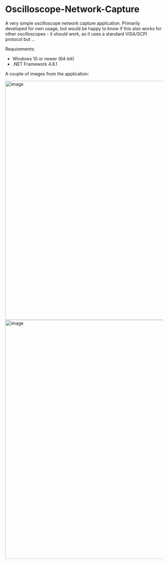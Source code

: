 # Oscilloscope-Network-Capture

A very simple oscilloscope network capture application. Primarily developed for own usage, but would be happy to know if this also works for other oscilloscopes - it _should_ work, as it uses a standard VISA/SCPI protocol but ...

Requirements:
* Windows 10 or newer (64-bit)
* .NET Framework 4.8.1
  
A couple of images from the application:

<img width="900" height="761" alt="image" src="https://github.com/user-attachments/assets/5abd058d-a49f-45a7-a905-e734a7495d33" />

<img width="900" height="761" alt="image" src="https://github.com/user-attachments/assets/08c78b58-f221-46b5-8f39-08822d114cd6" />
